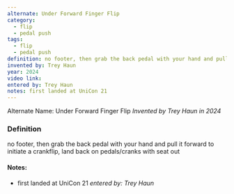 ```yaml
---
alternate: Under Forward Finger Flip
category:
  - flip
  - pedal push
tags:
  - flip
  - pedal push
definition: no footer, then grab the back pedal with your hand and pull it forward to initiate a crankflip, land back on pedals/cranks with seat out
invented by: Trey Haun
year: 2024
video link: 
entered by: Trey Haun
notes: first landed at UniCon 21
---
```

Alternate Name: Under Forward Finger Flip
*Invented by Trey Haun in 2024*

### Definition
no footer, then grab the back pedal with your hand and pull it forward to initiate a crankflip, land back on pedals/cranks with seat out


#### Notes:
- first landed at UniCon 21
*entered by: Trey Haun*
